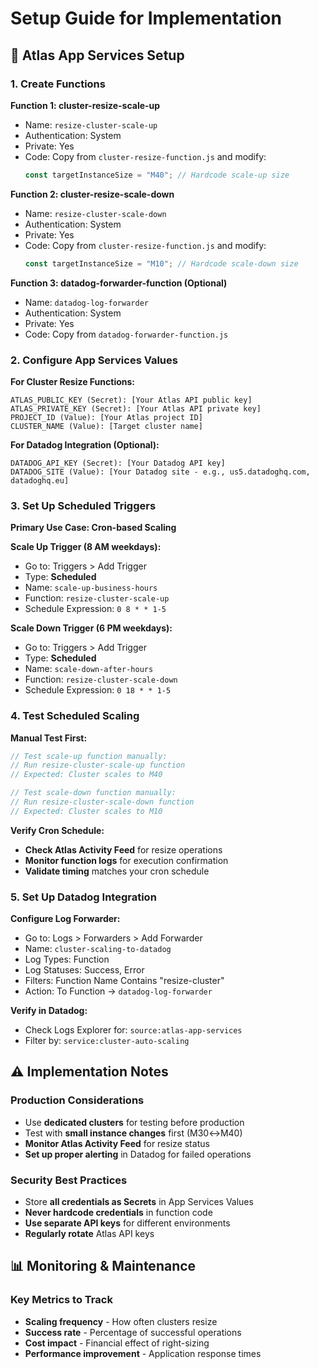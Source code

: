 # Setup Guide for Implementation

## 🔧 Atlas App Services Setup

### 1. Create Functions

**Function 1: cluster-resize-scale-up**
- Name: `resize-cluster-scale-up`
- Authentication: System
- Private: Yes
- Code: Copy from `cluster-resize-function.js` and modify:
  ```javascript
  const targetInstanceSize = "M40"; // Hardcode scale-up size
  ```

**Function 2: cluster-resize-scale-down**
- Name: `resize-cluster-scale-down`
- Authentication: System
- Private: Yes
- Code: Copy from `cluster-resize-function.js` and modify:
  ```javascript
  const targetInstanceSize = "M10"; // Hardcode scale-down size
  ```

**Function 3: datadog-forwarder-function (Optional)**  
- Name: `datadog-log-forwarder`
- Authentication: System
- Private: Yes
- Code: Copy from `datadog-forwarder-function.js`

### 2. Configure App Services Values

**For Cluster Resize Functions:**
```
ATLAS_PUBLIC_KEY (Secret): [Your Atlas API public key]
ATLAS_PRIVATE_KEY (Secret): [Your Atlas API private key]
PROJECT_ID (Value): [Your Atlas project ID]
CLUSTER_NAME (Value): [Target cluster name]
```

**For Datadog Integration (Optional):**
```
DATADOG_API_KEY (Secret): [Your Datadog API key]
DATADOG_SITE (Value): [Your Datadog site - e.g., us5.datadoghq.com, datadoghq.eu]
```

### 3. Set Up Scheduled Triggers

**Primary Use Case: Cron-based Scaling**

**Scale Up Trigger (8 AM weekdays):**
- Go to: Triggers > Add Trigger
- Type: **Scheduled**
- Name: `scale-up-business-hours`
- Function: `resize-cluster-scale-up`
- Schedule Expression: `0 8 * * 1-5`

**Scale Down Trigger (6 PM weekdays):**
- Go to: Triggers > Add Trigger
- Type: **Scheduled**
- Name: `scale-down-after-hours`
- Function: `resize-cluster-scale-down` 
- Schedule Expression: `0 18 * * 1-5`


### 4. Test Scheduled Scaling

**Manual Test First:**
```javascript
// Test scale-up function manually:
// Run resize-cluster-scale-up function
// Expected: Cluster scales to M40

// Test scale-down function manually:
// Run resize-cluster-scale-down function  
// Expected: Cluster scales to M10
```

**Verify Cron Schedule:**
- **Check Atlas Activity Feed** for resize operations
- **Monitor function logs** for execution confirmation
- **Validate timing** matches your cron schedule

### 5. Set Up Datadog Integration

**Configure Log Forwarder:**
- Go to: Logs > Forwarders > Add Forwarder
- Name: `cluster-scaling-to-datadog`
- Log Types: Function
- Log Statuses: Success, Error
- Filters: Function Name Contains "resize-cluster"
- Action: To Function → `datadog-log-forwarder`

**Verify in Datadog:**
- Check Logs Explorer for: `source:atlas-app-services`
- Filter by: `service:cluster-auto-scaling`

## ⚠️ Implementation Notes

### Production Considerations

- Use **dedicated clusters** for testing before production
- Test with **small instance changes** first (M30↔M40)
- **Monitor Atlas Activity Feed** for resize status
- **Set up proper alerting** in Datadog for failed operations

### Security Best Practices

- Store **all credentials as Secrets** in App Services Values
- **Never hardcode credentials** in function code
- **Use separate API keys** for different environments
- **Regularly rotate** Atlas API keys


## 📊 Monitoring & Maintenance

### Key Metrics to Track
- **Scaling frequency** - How often clusters resize
- **Success rate** - Percentage of successful operations
- **Cost impact** - Financial effect of right-sizing
- **Performance improvement** - Application response times
